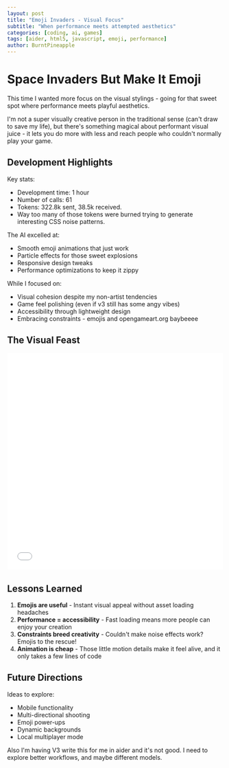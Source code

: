```yaml
---
layout: post
title: "Emoji Invaders - Visual Focus"
subtitle: "When performance meets attempted aesthetics"
categories: [coding, ai, games]
tags: [aider, html5, javascript, emoji, performance] 
author: BurntPineapple
---
```


# Space Invaders But Make It Emoji

This time I wanted more focus on the visual stylings - going for that sweet spot where performance meets playful aesthetics. 

I'm not a super visually creative person in the traditional sense (can't draw to save my life), but there's something magical about performant visual juice - it lets you do more with less and reach people who couldn't normally play your game.

## Development Highlights

Key stats:
- Development time: 1 hour
- Number of calls: 61
- Tokens: 322.8k sent, 38.5k received.
- Way too many of those tokens were burned trying to generate interesting CSS noise patterns. 

The AI excelled at:
- Smooth emoji animations that just work
- Particle effects for those sweet explosions
- Responsive design tweaks
- Performance optimizations to keep it zippy

While I focused on:
- Visual cohesion despite my non-artist tendencies
- Game feel polishing (even if v3 still has some angy vibes)
- Accessibility through lightweight design
- Embracing constraints - emojis and opengameart.org baybeeee

## The Visual Feast

<div class="responsive-game-container">
  <iframe src="/assets/games/emoji-invaders/emoji-invaders.html" 
          style="position:absolute; top:0; left:0; width:100%; height:100%; border:none; overflow:hidden;"
          tabindex="0">
  </iframe>
</div>

<script>
document.querySelector('.responsive-game-container iframe').addEventListener('keydown', function(e) {
    if([37, 38, 39, 40].indexOf(e.keyCode) > -1) {
        e.preventDefault();
    }
});
</script>

<style>
.responsive-game-container {
  position: relative;
  width: 100%;
  padding-bottom: 100%; /* 1:1 aspect ratio for this game */
  height: 0;
  overflow: hidden;
  margin-bottom: 2rem;
}
</style>

## Lessons Learned

1. **Emojis are useful** - Instant visual appeal without asset loading headaches
2. **Performance = accessibility** - Fast loading means more people can enjoy your creation
3. **Constraints breed creativity** - Couldn't make noise effects work? Emojis to the rescue!
4. **Animation is cheap** - Those little motion details make it feel alive, and it only takes a few lines of code

## Future Directions

Ideas to explore:
- Mobile functionality 
- Multi-directional shooting
- Emoji power-ups
- Dynamic backgrounds
- Local multiplayer mode



Also I'm having V3 write this for me in aider and it's not good.  I need to explore better workflows, and maybe different models. 

